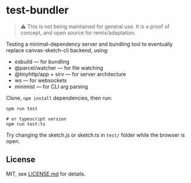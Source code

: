 # test-bundler

> ⚠️ This is not being maintained for general use. It is a proof of concept, and open source for remix/adaptation.

Testing a minimal-dependency server and bundling tool to eventually replace canvas-sketch-cli backend, using:

- esbuild — for bundling
- @parcel/watcher — for file watching
- @tinyhttp/app + sirv — for server architecture
- ws — for websockets
- minimist — for CLI arg parsing

Clone, `npm install` dependencies, then run:

```
npm run test

# or typescript version
npm run test:ts
```

Try changing the sketch.js or sketch.ts in `test/` folder while the browser is open.

## License

MIT, see [LICENSE.md](http://github.com/mattdesl/test-bundler/blob/master/LICENSE.md) for details.
